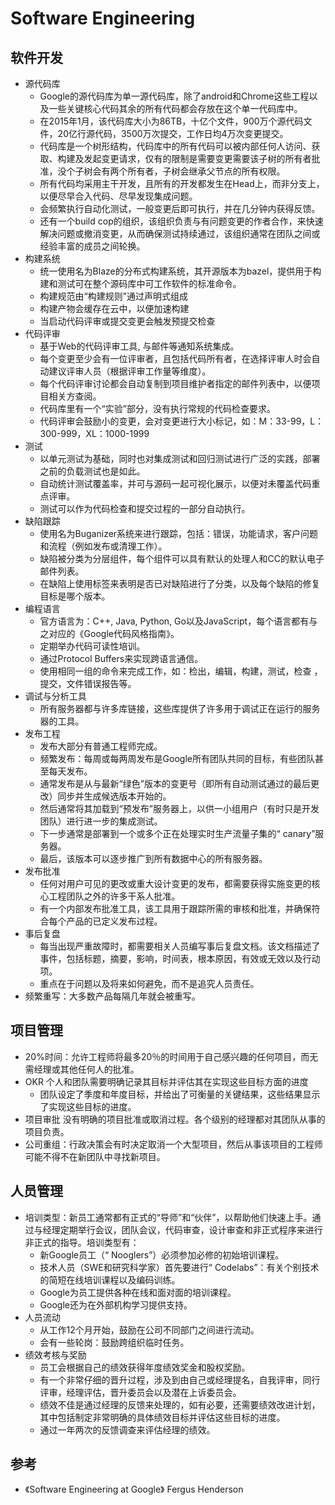 # Software Engineering

## 软件开发

* 源代码库
  - Google的源代码库为单一源代码库，除了android和Chrome这些工程以及一些关键核心代码其余的所有代码都会存放在这个单一代码库中。
  - 在2015年1月，该代码库大小为86TB，十亿个文件，900万个源代码文件，20亿行源代码，3500万次提交，工作日均4万次变更提交。
  - 代码库是一个树形结构，代码库中的所有代码可以被内部任何人访问、获取、构建及发起变更请求，仅有的限制是需要变更需要该子树的所有者批准，没个子树会有两个所有者，子树会继承父节点的所有权限。
  - 所有代码均采用主干开发，且所有的开发都发生在Head上，而非分支上，以便尽早合入代码、尽早发现集成问题。
  - 会频繁执行自动化测试，一般变更后即可执行，并在几分钟内获得反馈。
  - 还有一个build cop的组织，该组织负责与有问题变更的作者合作，来快速解决问题或撤消变更，从而确保测试持续通过，该组织通常在团队之间或经验丰富的成员之间轮换。
* 构建系统
  - 统一使用名为Blaze的分布式构建系统，其开源版本为bazel，提供用于构建和测试可在整个源码库中可工作软件的标准命令。
  - 构建规范由“构建规则”通过声明式组成
  - 构建产物会缓存在云中，以便加速构建
  - 当启动代码评审或提交变更会触发预提交检查
* 代码评审
  - 基于Web的代码评审工具, 与邮件等通知系统集成。
  - 每个变更至少会有一位评审者，且包括代码所有者，在选择评审人时会自动建议评审人员（根据评审工作量等维度）。
  - 每个代码评审讨论都会自动复制到项目维护者指定的邮件列表中，以便项目相关方查阅。
  - 代码库里有一个“实验”部分，没有执行常规的代码检查要求。
  - 代码评审会鼓励小的变更，会对变更进行大小标记，如：M：33-99，L：300-999，XL：1000-1999
* 测试
  - 以单元测试为基础，同时也对集成测试和回归测试进行广泛的实践，部署之前的负载测试也是如此。
  - 自动统计测试覆盖率，并可与源码一起可视化展示，以便对未覆盖代码重点评审。
  - 测试可以作为代码检查和提交过程的一部分自动执行。
* 缺陷跟踪
  - 使用名为Buganizer系统来进行跟踪，包括：错误，功能请求，客户问题和流程（例如发布或清理工作）。
  - 缺陷被分类为分层组件，每个组件可以具有默认的处理人和CC的默认电子邮件列表。
  - 在缺陷上使用标签来表明是否已对缺陷进行了分类，以及每个缺陷的修复目标是哪个版本。
* 编程语言
  - 官方语言为：C++, Java, Python, Go以及JavaScript，每个语言都有与之对应的《Google代码风格指南》。
  - 定期举办代码可读性培训。
  - 通过Protocol Buffers来实现跨语言通信。
  - 使用相同一组的命令来完成工作，如：检出，编辑，构建，测试，检查 ，提交，文件错误报告等。
* 调试与分析工具
  - 所有服务器都与许多库链接，这些库提供了许多用于调试正在运行的服务器的工具。
* 发布工程
  - 发布大部分有普通工程师完成。
  - 频繁发布：每周或每两周发布是Google所有团队共同的目标，有些团队甚至每天发布。
  - 通常发布是从与最新“绿色”版本的变更号（即所有自动测试通过的最后更改）同步并生成候选版本开始的。
  - 然后通常将其加载到“预发布”服务器上，以供一小组用户（有时只是开发团队）进行进一步的集成测试。
  - 下一步通常是部署到一个或多个正在处理实时生产流量子集的“ canary”服务器。
  - 最后，该版本可以逐步推广到所有数据中心的所有服务器。
* 发布批准
  - 任何对用户可见的更改或重大设计变更的发布，都需要获得实施变更的核心工程团队之外的许多干系人批准。
  - 有一个内部发布批准工具，该工具用于跟踪所需的审核和批准，并确保符合每个产品的已定义发布过程。
* 事后复盘
  - 每当出现严重故障时，都需要相关人员编写事后复盘文档。该文档描述了事件，包括标题，摘要，影响，时间表，根本原因，有效或无效以及行动项。
  - 重点在于问题以及将来如何避免，而不是追究人员责任。
* 频繁重写：大多数产品每隔几年就会被重写。

## 项目管理

* 20%时间：允许工程师将最多20％的时间用于自己感兴趣的任何项目，而无需经理或其他任何人的批准。
* OKR 个人和团队需要明确记录其目标并评估其在实现这些目标方面的进度
  - 团队设定了季度和年度目标，并给出了可衡量的关键结果，这些结果显示了实现这些目标的进度。
* 项目审批 没有明确的项目批准或取消过程。各个级别的经理都对其团队从事的项目负责。
* 公司重组：行政决策会有时决定取消一个大型项目，然后从事该项目的工程师可能不得不在新团队中寻找新项目。

## 人员管理

* 培训类型：新员工通常都有正式的“导师”和“伙伴”，以帮助他们快速上手。通过与经理定期举行会议，团队会议，代码审查，设计审查和非正式程序来进行非正式的指导。培训类型有：
  - 新Google员工（“ Nooglers”）必须参加必修的初始培训课程。
  - 技术人员（SWE和研究科学家）首先要进行“ Codelabs”：有关个别技术的简短在线培训课程以及编码训练。
  - Google为员工提供各种在线和面对面的培训课程。
  - Google还为在外部机构学习提供支持。
* 人员流动
  - 从工作12个月开始，鼓励在公司不同部门之间进行流动。
  - 会有一些轮岗：鼓励跨组织临时任务。
* 绩效考核与奖励
  - 员工会根据自己的绩效获得年度绩效奖金和股权奖励。
  - 有一个非常仔细的晋升过程，涉及到由自己或经理提名，自我评审，同行评审，经理评估，晋升委员会以及潜在上诉委员会。
  - 绩效不佳是通过经理的反馈来处理的，如有必要，还需要绩效改进计划，其中包括制定非常明确的具体绩效目标并评估这些目标的进度。
  - 通过一年两次的反馈调查来评估经理的绩效。

## 参考

* 《Software Engineering at Google》 Fergus Henderson
